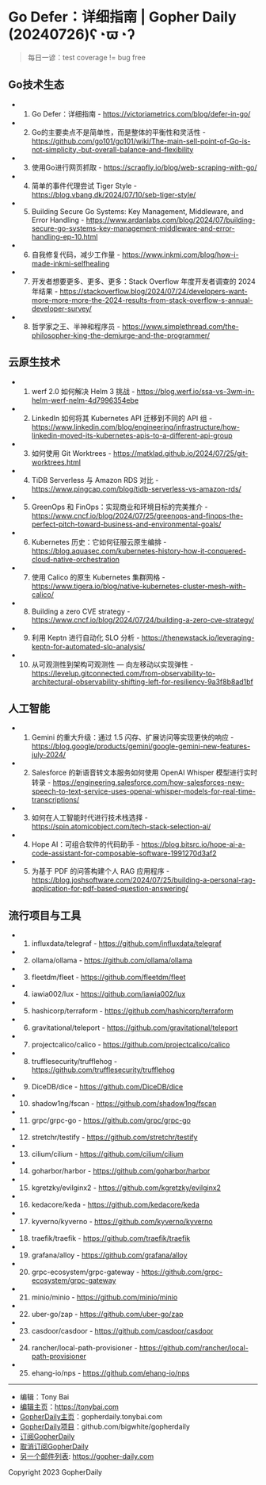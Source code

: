 # Go Defer：详细指南 | Gopher Daily (20240726)ʕ◔ϖ◔ʔ

>每日一谚：test coverage != bug free

## Go技术生态


- 1. Go Defer：详细指南 - https://victoriametrics.com/blog/defer-in-go/

- 2. Go的主要卖点不是简单性，而是整体的平衡性和灵活性 - https://github.com/go101/go101/wiki/The-main-sell-point-of-Go-is-not-simplicity,-but-overall-balance-and-flexibility

- 3. 使用Go进行网页抓取 - https://scrapfly.io/blog/web-scraping-with-go/

- 4. 简单的事件代理尝试 Tiger Style - https://blog.vbang.dk/2024/07/10/seb-tiger-style/

- 5. Building Secure Go Systems: Key Management, Middleware, and Error Handling - https://www.ardanlabs.com/blog/2024/07/building-secure-go-systems-key-management-middleware-and-error-handling-ep-10.html

- 6. 自我修复代码，减少工作量 - https://www.inkmi.com/blog/how-i-made-inkmi-selfhealing

- 7. 开发者想要更多、更多、更多：Stack Overflow 年度开发者调查的 2024 年结果 - https://stackoverflow.blog/2024/07/24/developers-want-more-more-more-the-2024-results-from-stack-overflow-s-annual-developer-survey/

- 8. 哲学家之王、半神和程序员 - https://www.simplethread.com/the-philosopher-king-the-demiurge-and-the-programmer/


## 云原生技术


- 1. werf 2.0 如何解决 Helm 3 挑战 - https://blog.werf.io/ssa-vs-3wm-in-helm-werf-nelm-4d7996354ebe

- 2. LinkedIn 如何将其 Kubernetes API 迁移到不同的 API 组 - https://www.linkedin.com/blog/engineering/infrastructure/how-linkedin-moved-its-kubernetes-apis-to-a-different-api-group

- 3. 如何使用 Git Worktrees - https://matklad.github.io/2024/07/25/git-worktrees.html

- 4. TiDB Serverless 与 Amazon RDS 对比 - https://www.pingcap.com/blog/tidb-serverless-vs-amazon-rds/

- 5. GreenOps 和 FinOps：实现商业和环境目标的完美推介 - https://www.cncf.io/blog/2024/07/25/greenops-and-finops-the-perfect-pitch-toward-business-and-environmental-goals/

- 6. Kubernetes 历史：它如何征服云原生编排 - https://blog.aquasec.com/kubernetes-history-how-it-conquered-cloud-native-orchestration

- 7. 使用 Calico 的原生 Kubernetes 集群网格 - https://www.tigera.io/blog/native-kubernetes-cluster-mesh-with-calico/

- 8. Building a zero CVE strategy - https://www.cncf.io/blog/2024/07/24/building-a-zero-cve-strategy/

- 9. 利用 Keptn 进行自动化 SLO 分析 - https://thenewstack.io/leveraging-keptn-for-automated-slo-analysis/

- 10. 从可观测性到架构可观测性 — 向左移动以实现弹性 - https://levelup.gitconnected.com/from-observability-to-architectural-observability-shifting-left-for-resiliency-9a3f8b8ad1bf


## 人工智能


- 1. Gemini 的重大升级：通过 1.5 闪存、扩展访问等实现更快的响应 - https://blog.google/products/gemini/google-gemini-new-features-july-2024/

- 2. Salesforce 的新语音转文本服务如何使用 OpenAI Whisper 模型进行实时转录 - https://engineering.salesforce.com/how-salesforces-new-speech-to-text-service-uses-openai-whisper-models-for-real-time-transcriptions/

- 3. 如何在人工智能时代进行技术栈选择 - https://spin.atomicobject.com/tech-stack-selection-ai/

- 4. Hope AI：可组合软件的代码助手 - https://blog.bitsrc.io/hope-ai-a-code-assistant-for-composable-software-1991270d3af2

- 5. 为基于 PDF 的问答构建个人 RAG 应用程序 - https://blog.joshsoftware.com/2024/07/25/building-a-personal-rag-application-for-pdf-based-question-answering/


## 流行项目与工具


- 1. influxdata/telegraf - https://github.com/influxdata/telegraf

- 2. ollama/ollama - https://github.com/ollama/ollama

- 3. fleetdm/fleet - https://github.com/fleetdm/fleet

- 4. iawia002/lux - https://github.com/iawia002/lux

- 5. hashicorp/terraform - https://github.com/hashicorp/terraform

- 6. gravitational/teleport - https://github.com/gravitational/teleport

- 7. projectcalico/calico - https://github.com/projectcalico/calico

- 8. trufflesecurity/trufflehog - https://github.com/trufflesecurity/trufflehog

- 9. DiceDB/dice - https://github.com/DiceDB/dice

- 10. shadow1ng/fscan - https://github.com/shadow1ng/fscan

- 11. grpc/grpc-go - https://github.com/grpc/grpc-go

- 12. stretchr/testify - https://github.com/stretchr/testify

- 13. cilium/cilium - https://github.com/cilium/cilium

- 14. goharbor/harbor - https://github.com/goharbor/harbor

- 15. kgretzky/evilginx2 - https://github.com/kgretzky/evilginx2

- 16. kedacore/keda - https://github.com/kedacore/keda

- 17. kyverno/kyverno - https://github.com/kyverno/kyverno

- 18. traefik/traefik - https://github.com/traefik/traefik

- 19. grafana/alloy - https://github.com/grafana/alloy

- 20. grpc-ecosystem/grpc-gateway - https://github.com/grpc-ecosystem/grpc-gateway

- 21. minio/minio - https://github.com/minio/minio

- 22. uber-go/zap - https://github.com/uber-go/zap

- 23. casdoor/casdoor - https://github.com/casdoor/casdoor

- 24. rancher/local-path-provisioner - https://github.com/rancher/local-path-provisioner

- 25. ehang-io/nps - https://github.com/ehang-io/nps


----

- 编辑：Tony Bai
- [编辑主页](https://tonybai.com)：https://tonybai.com
- [GopherDaily主页](https://gopherdaily.tonybai.com)：gopherdaily.tonybai.com
- [GopherDaily项目](https://github.com/bigwhite/gopherdaily)：github.com/bigwhite/gopherdaily
- [订阅GopherDaily](https://gopherdaily.tonybai.com/subscribe)
- [取消订阅GopherDaily](https://gopherdaily.tonybai.com/unsubscribe)
- [另一个邮件列表](https://gopher-daily.com): https://gopher-daily.com

Copyright 2023 GopherDaily
